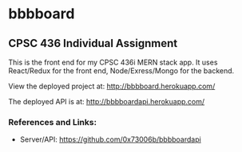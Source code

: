 # bbbboard

## CPSC 436 Individual Assignment

This is the front end for my CPSC 436i MERN stack app. It uses React/Redux for the front end, Node/Exress/Mongo for the backend.

View the deployed project at: http://bbbboard.herokuapp.com/

The deployed API is at: http://bbbboardapi.herokuapp.com/

### References and Links:
  * Server/API: https://github.com/0x73006b/bbbboardapi

